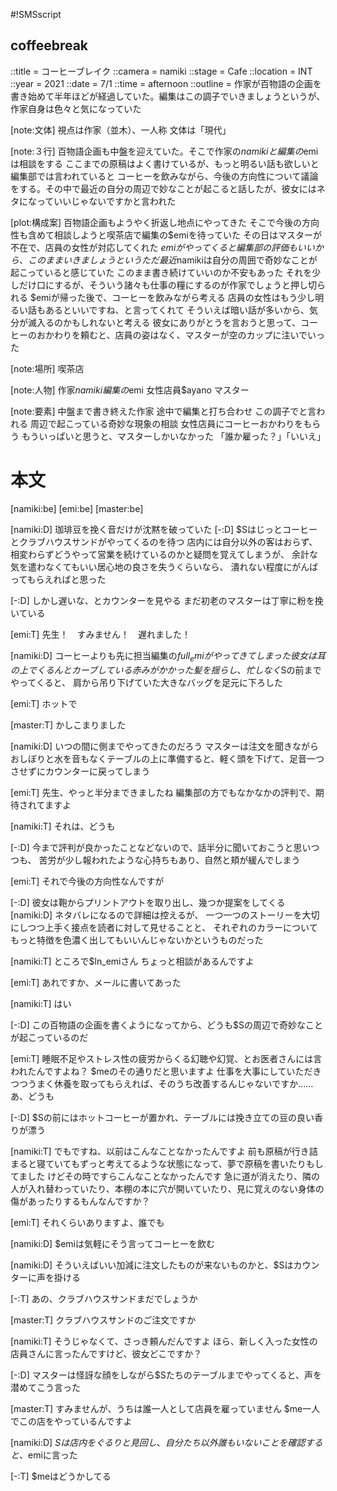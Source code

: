 #!SMSscript

## coffeebreak

::title = コーヒーブレイク
::camera = namiki
::stage = Cafe
::location = INT
::year = 2021
::date = 7/1
::time = afternoon
::outline = 作家が百物語の企画を書き始めて半年ほどが経過していた。編集はこの調子でいきましょうというが、作家自身は色々と気になっていた

[note:文体]
視点は作家（並木）、一人称
文体は「現代」

[note:３行]
百物語企画も中盤を迎えていた。そこで作家の$namikiと編集の$emiは相談をする
ここまでの原稿はよく書けているが、もっと明るい話も欲しいと編集部では言われていると
コーヒーを飲みながら、今後の方向性について議論をする。その中で最近の自分の周辺で妙なことが起こると話したが、彼女にはネタになっていいじゃないですかと言われた

[plot:構成案]
百物語企画もようやく折返し地点にやってきた
そこで今後の方向性も含めて相談しようと喫茶店で編集の$emiを待っていた
その日はマスターが不在で、店員の女性が対応してくれた
$emiがやってくると編集部の評価もいいから、このままいきましょうという
ただ最近$namikiは自分の周囲で奇妙なことが起こっていると感じていた
このまま書き続けていいのか不安もあった
それを少しだけ口にするが、そういう諸々も仕事の糧にするのが作家でしょうと押し切られる
$emiが帰った後で、コーヒーを飲みながら考える
店員の女性はもう少し明るい話もあるといいですね、と言ってくれて
そういえば暗い話が多いから、気分が滅入るのかもしれないと考える
彼女にありがとうを言おうと思って、コーヒーのおかわりを頼むと、店員の姿はなく、マスターが空のカップに注いでいった

[note:場所]
喫茶店

[note:人物]
作家$namiki
編集の$emi
女性店員$ayano
マスター

[note:要素]
中盤まで書き終えた作家
途中で編集と打ち合わせ
この調子でと言われる
周辺で起こっている奇妙な現象の相談
女性店員にコーヒーおかわりをもらう
もういっぱいと思うと、マスターしかいなかった
「誰か雇った？」「いいえ」

# 本文

[namiki:be]
[emi:be]
[master:be]

[namiki:D]
珈琲豆を挽く音だけが沈黙を破っていた
[-:D]
$Sはじっとコーヒーとクラブハウスサンドがやってくるのを待つ
店内には自分以外の客はおらず、
相変わらずどうやって営業を続けているのかと疑問を覚えてしまうが、
余計な気を遣わなくてもいい居心地の良さを失うくらいなら、
潰れない程度にがんばってもらえればと思った

[-:D]
しかし遅いな、とカウンターを見やる
まだ初老のマスターは丁寧に粉を挽いている

[emi:T]
先生！　すみません！　遅れました！

[namiki:D]
コーヒーよりも先に担当編集の$full_emiがやってきてしまった
彼女は耳の上でくるんとカーブしている赤みがかかった髪を揺らし、忙しなく$Sの前までやってくると、
肩から吊り下げていた大きなバッグを足元に下ろした

[emi:T]
ホットで

[master:T]
かしこまりました

[namiki:D]
いつの間に側までやってきたのだろう
マスターは注文を聞きながらおしぼりと水を音もなくテーブルの上に準備すると、軽く頭を下げて、足音一つさせずにカウンターに戻ってしまう

[emi:T]
先生、やっと半分まできましたね
編集部の方でもなかなかの評判で、期待されてますよ

[namiki:T]
それは、どうも

[-:D]
今まで評判が良かったことなどないので、話半分に聞いておこうと思いつつも、
苦労が少し報われたような心持ちもあり、自然と頬が緩んでしまう

[emi:T]
それで今後の方向性なんですが

[-:D]
彼女は鞄からプリントアウトを取り出し、幾つか提案をしてくる
[namiki:D]
ネタバレになるので詳細は控えるが、
一つ一つのストーリーを大切にしつつ上手く接点を読者に対して見せることと、
それぞれのカラーについてもっと特徴を色濃く出してもいいんじゃないかというものだった

[namiki:T]
ところで$ln_emiさん
ちょっと相談があるんですよ

[emi:T]
あれですか、メールに書いてあった

[namiki:T]
はい

[-:D]
この百物語の企画を書くようになってから、どうも$Sの周辺で奇妙なことが起こっているのだ

[emi:T]
睡眠不足やストレス性の疲労からくる幻聴や幻覚、とお医者さんには言われたんですよね？
$meのその通りだと思いますよ
仕事を大事にしていただきつつうまく休養を取ってもらえれば、そのうち改善するんじゃないですか……あ、どうも

[-:D]
$Sの前にはホットコーヒーが置かれ、テーブルには挽き立ての豆の良い香りが漂う

[namiki:T]
でもですね、以前はこんなことなかったんですよ
前も原稿が行き詰まると寝ていてもずっと考えてるような状態になって、夢で原稿を書いたりもしてました
けどその時ですらこんなことなかったんです
急に道が消えたり、隣の人が入れ替わっていたり、本棚の本に穴が開いていたり、見に覚えのない身体の傷があったりするもんなんですか？

[emi:T]
それくらいありますよ、誰でも

[namiki:D]
$emiは気軽にそう言ってコーヒーを飲む

[namiki:D]
そういえばいい加減に注文したものが来ないものかと、$Sはカウンターに声を掛ける

[-:T]
あの、クラブハウスサンドまだでしょうか

[master:T]
クラブハウスサンドのご注文ですか

[namiki:T]
そうじゃなくて、さっき頼んだんですよ
ほら、新しく入った女性の店員さんに言ったんですけど、彼女どこですか？

[-:D]
マスターは怪訝な顔をしながら$Sたちのテーブルまでやってくると、声を潜めてこう言った

[master:T]
すみませんが、うちは誰一人として店員を雇っていません
$me一人でこの店をやっているんですよ

[namiki:D]
$Sは店内をぐるりと見回し、自分たち以外誰もいないことを確認すると、$emiに言った

[-:T]
$meはどうかしてる

